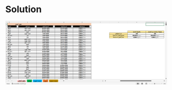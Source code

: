 # Solution
![Solution](https://github.com/GeorgeHanyMilad/Excel-Project-for-Employees-Contracts/blob/master/Image.png?raw=true)
<br>